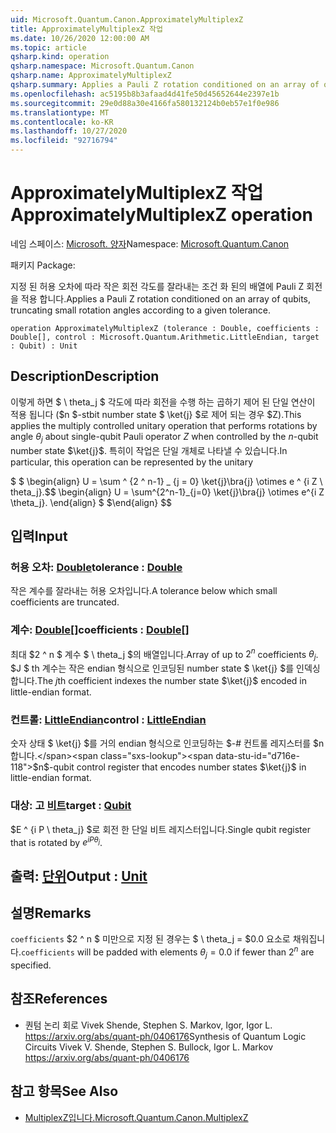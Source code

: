 ```yaml
---
uid: Microsoft.Quantum.Canon.ApproximatelyMultiplexZ
title: ApproximatelyMultiplexZ 작업
ms.date: 10/26/2020 12:00:00 AM
ms.topic: article
qsharp.kind: operation
qsharp.namespace: Microsoft.Quantum.Canon
qsharp.name: ApproximatelyMultiplexZ
qsharp.summary: Applies a Pauli Z rotation conditioned on an array of qubits, truncating small rotation angles according to a given tolerance.
ms.openlocfilehash: ac5195b8b3afaad4d41fe50d45652644e2397e1b
ms.sourcegitcommit: 29e0d88a30e4166fa580132124b0eb57e1f0e986
ms.translationtype: MT
ms.contentlocale: ko-KR
ms.lasthandoff: 10/27/2020
ms.locfileid: "92716794"
---
```

# <a name="approximatelymultiplexz-operation"></a><span data-ttu-id="d716e-102">ApproximatelyMultiplexZ 작업</span><span class="sxs-lookup"><span data-stu-id="d716e-102">ApproximatelyMultiplexZ operation</span></span>

<span data-ttu-id="d716e-103">네임 스페이스: [Microsoft. 양자](xref:Microsoft.Quantum.Canon)</span><span class="sxs-lookup"><span data-stu-id="d716e-103">Namespace: [Microsoft.Quantum.Canon](xref:Microsoft.Quantum.Canon)</span></span>

<span data-ttu-id="d716e-104">패키지 [](https://nuget.org/packages/)</span><span class="sxs-lookup"><span data-stu-id="d716e-104">Package: [](https://nuget.org/packages/)</span></span>


<span data-ttu-id="d716e-105">지정 된 허용 오차에 따라 작은 회전 각도를 잘라내는 조건 화 된의 배열에 Pauli Z 회전을 적용 합니다.</span><span class="sxs-lookup"><span data-stu-id="d716e-105">Applies a Pauli Z rotation conditioned on an array of qubits, truncating small rotation angles according to a given tolerance.</span></span>

```qsharp
operation ApproximatelyMultiplexZ (tolerance : Double, coefficients : Double[], control : Microsoft.Quantum.Arithmetic.LittleEndian, target : Qubit) : Unit
```


## <a name="description"></a><span data-ttu-id="d716e-106">Description</span><span class="sxs-lookup"><span data-stu-id="d716e-106">Description</span></span>

<span data-ttu-id="d716e-107">이렇게 하면 $ \ theta_j $ 각도에 따라 회전을 수행 하는 곱하기 제어 된 단일 연산이 적용 됩니다 ($n $-stbit number state $ \ket{j} $로 제어 되는 경우 $Z).</span><span class="sxs-lookup"><span data-stu-id="d716e-107">This applies the multiply controlled unitary operation that performs rotations by angle $\theta_j$ about single-qubit Pauli operator $Z$ when controlled by the $n$-qubit number state $\ket{j}$.</span></span>
<span data-ttu-id="d716e-108">특히이 작업은 단일 개체로 나타낼 수 있습니다.</span><span class="sxs-lookup"><span data-stu-id="d716e-108">In particular, this operation can be represented by the unitary</span></span>

<span data-ttu-id="d716e-109">$ $ \begin{align} U = \sum ^ {2 ^ n-1} _ {j = 0} \ket{j}\bra{j} \otimes e ^ {i Z \ theta_j}.</span><span class="sxs-lookup"><span data-stu-id="d716e-109">$$ \begin{align} U = \sum^{2^n-1}_{j=0} \ket{j}\bra{j} \otimes e^{i Z \theta_j}.</span></span>
<span data-ttu-id="d716e-110">\end{align} $ $</span><span class="sxs-lookup"><span data-stu-id="d716e-110">\end{align} $$</span></span>

## <a name="input"></a><span data-ttu-id="d716e-111">입력</span><span class="sxs-lookup"><span data-stu-id="d716e-111">Input</span></span>

### <a name="tolerance--double"></a><span data-ttu-id="d716e-112">허용 오차: [Double](xref:microsoft.quantum.lang-ref.double)</span><span class="sxs-lookup"><span data-stu-id="d716e-112">tolerance : [Double](xref:microsoft.quantum.lang-ref.double)</span></span>

<span data-ttu-id="d716e-113">작은 계수를 잘라내는 허용 오차입니다.</span><span class="sxs-lookup"><span data-stu-id="d716e-113">A tolerance below which small coefficients are truncated.</span></span>


### <a name="coefficients--double"></a><span data-ttu-id="d716e-114">계수: [Double](xref:microsoft.quantum.lang-ref.double)[]</span><span class="sxs-lookup"><span data-stu-id="d716e-114">coefficients : [Double](xref:microsoft.quantum.lang-ref.double)[]</span></span>

<span data-ttu-id="d716e-115">최대 $2 ^ n $ 계수 $ \ theta_j $의 배열입니다.</span><span class="sxs-lookup"><span data-stu-id="d716e-115">Array of up to $2^n$ coefficients $\theta_j$.</span></span> <span data-ttu-id="d716e-116">$J $ th 계수는 작은 endian 형식으로 인코딩된 number state $ \ket{j} $를 인덱싱합니다.</span><span class="sxs-lookup"><span data-stu-id="d716e-116">The $j$th coefficient indexes the number state $\ket{j}$ encoded in little-endian format.</span></span>


### <a name="control--littleendian"></a><span data-ttu-id="d716e-117">컨트롤: [LittleEndian](xref:Microsoft.Quantum.Arithmetic.LittleEndian)</span><span class="sxs-lookup"><span data-stu-id="d716e-117">control : [LittleEndian](xref:Microsoft.Quantum.Arithmetic.LittleEndian)</span></span>

<span data-ttu-id="d716e-118">숫자 상태 $ \ket{j} $를 거의 endian 형식으로 인코딩하는 $-# 컨트롤 레지스터를 $n 합니다.</span><span class="sxs-lookup"><span data-stu-id="d716e-118">$n$-qubit control register that encodes number states $\ket{j}$ in little-endian format.</span></span>


### <a name="target--qubit"></a><span data-ttu-id="d716e-119">대상: 고 [비트](xref:microsoft.quantum.lang-ref.qubit)</span><span class="sxs-lookup"><span data-stu-id="d716e-119">target : [Qubit](xref:microsoft.quantum.lang-ref.qubit)</span></span>

<span data-ttu-id="d716e-120">$E ^ {i P \ theta_j} $로 회전 한 단일 비트 레지스터입니다.</span><span class="sxs-lookup"><span data-stu-id="d716e-120">Single qubit register that is rotated by $e^{i P \theta_j}$.</span></span>



## <a name="output--unit"></a><span data-ttu-id="d716e-121">출력: [단위](xref:microsoft.quantum.lang-ref.unit)</span><span class="sxs-lookup"><span data-stu-id="d716e-121">Output : [Unit](xref:microsoft.quantum.lang-ref.unit)</span></span>



## <a name="remarks"></a><span data-ttu-id="d716e-122">설명</span><span class="sxs-lookup"><span data-stu-id="d716e-122">Remarks</span></span>

<span data-ttu-id="d716e-123">`coefficients` $2 ^ n $ 미만으로 지정 된 경우는 $ \ theta_j = $0.0 요소로 채워집니다.</span><span class="sxs-lookup"><span data-stu-id="d716e-123">`coefficients` will be padded with elements $\theta_j = 0.0$ if fewer than $2^n$ are specified.</span></span>

## <a name="references"></a><span data-ttu-id="d716e-124">참조</span><span class="sxs-lookup"><span data-stu-id="d716e-124">References</span></span>

- <span data-ttu-id="d716e-125">퀀텀 논리 회로 Vivek Shende, Stephen S. Markov, Igor, Igor L. https://arxiv.org/abs/quant-ph/0406176</span><span class="sxs-lookup"><span data-stu-id="d716e-125">Synthesis of Quantum Logic Circuits Vivek V. Shende, Stephen S. Bullock, Igor L. Markov https://arxiv.org/abs/quant-ph/0406176</span></span>

## <a name="see-also"></a><span data-ttu-id="d716e-126">참고 항목</span><span class="sxs-lookup"><span data-stu-id="d716e-126">See Also</span></span>

- [<span data-ttu-id="d716e-127">MultiplexZ입니다.</span><span class="sxs-lookup"><span data-stu-id="d716e-127">Microsoft.Quantum.Canon.MultiplexZ</span></span>](xref:Microsoft.Quantum.Canon.MultiplexZ)